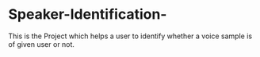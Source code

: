 # Speaker-Identification-
This is the Project which helps a user to identify whether a voice sample is of given user or not.
